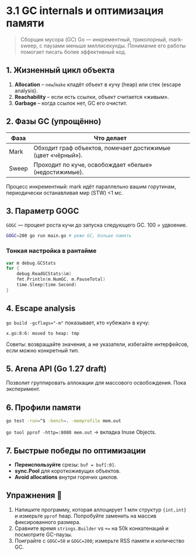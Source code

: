 # 3.1 GC internals и оптимизация памяти

> Сборщик мусора (GC) Go — инкрементный, триколорный, mark-sweep, с паузами меньше миллисекунды. Понимание его работы помогает писать более эффективный код.

## 1. Жизненный цикл объекта
1. **Allocation** – `new`/`make` кладёт объект в кучу (heap) или стек (escape analysis).  
2. **Reachability** – если есть ссылки, объект считается «живым».  
3. **Garbage** – когда ссылок нет, GC его очистит.

## 2. Фазы GC (упрощённо)
| Фаза | Что делает |
|------|------------|
| Mark  | Обходит граф объектов, помечает достижимые (цвет «чёрный»). |
| Sweep | Проходит по куче, освобождает «белые» (недостижимые). |

Процесс инкрементный: mark идёт параллельно вашим горутинам, периодически останавливая мир (STW) <1 мс.

## 3. Параметр GOGC
`GOGC` — процент роста кучи до запуска следующего GC. 100 = удвоение.  
```bash
GOGC=200 go run main.go # реже GC, больше память
```

### Тонкая настройка в рантайме
```go
var m debug.GCStats
for {
    debug.ReadGCStats(&m)
    fmt.Println(m.NumGC, m.PauseTotal)
    time.Sleep(time.Second)
}
```

## 4. Escape analysis
`go build -gcflags="-m"` показывает, кто «убежал» в кучу:
```
x.go:8:6: moved to heap: tmp
```
Советы: возвращайте значения, а не указатели, избегайте интерфейсов, если можно конкретный тип.

## 5. Arena API (Go 1.27 draft)
Позволит группировать аллокации для массового освобождения. Пока эксперимент.

## 6. Профили памяти
```bash
go test -run=^$ -bench=. -memprofile mem.out
```
`go tool pprof -http=:8080 mem.out` → вкладка Inuse Objects.

## 7. Быстрые победы по оптимизации
- **Переиспользуйте** срезы: `buf = buf[:0]`.  
- **sync.Pool** для короткоживущих объектов.  
- **Avoid allocations** внутри горячих циклов.

## Упражнения 📝
1. Напишите программу, которая аллоцирует 1 млн структур `{int,int}` и измерьте `pprof` heap. Попробуйте заменить на массив фиксированного размера.  
2. Сравните время `strings.Builder` vs `+=` на 50k конкатенаций и посмотрите GC-паузы.  
3. Поиграйте с `GOGC=50` и `GOGC=200`; измерьте RSS памяти и количество GC.

